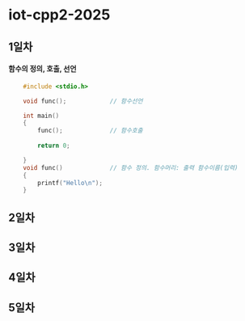 # iot-cpp2-2025

## 1일차

#### 함수의 정의, 호출, 선언

```c++
    #include <stdio.h>

    void func();			// 함수선언

    int main()
    {
        func();				// 함수호출
        
        return 0;

    }
    void func()				// 함수 정의. 함수머리: 출력 함수이름(입력)
    {
        printf("Hello\n");
    }
```

## 2일차

## 3일차

## 4일차

## 5일차

